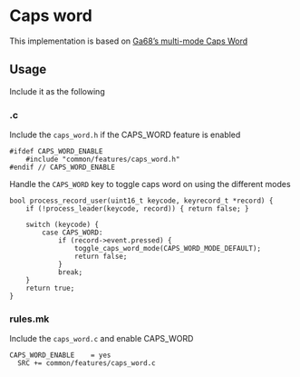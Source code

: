# Caps word
This implementation is based on [Ga68’s multi-mode Caps Word](https://github.com/Ga68/qmk_firmware/blob/my_layout/keyboards/sofle/keymaps/Ga68/caps_word.c)

## Usage
Include it as the following

### <keymap>.c
Include the `caps_word.h` if the CAPS_WORD feature is enabled
```
#ifdef CAPS_WORD_ENABLE
    #include "common/features/caps_word.h"
#endif // CAPS_WORD_ENABLE
```

Handle the `CAPS_WORD` key to toggle caps word on using the different modes
```
bool process_record_user(uint16_t keycode, keyrecord_t *record) {
    if (!process_leader(keycode, record)) { return false; }

    switch (keycode) {
        case CAPS_WORD:
            if (record->event.pressed) {
                toggle_caps_word_mode(CAPS_WORD_MODE_DEFAULT);
                return false;
            }
            break;
    }
    return true;
}
```

### rules.mk
Include the `caps_word.c` and enable CAPS_WORD
```
CAPS_WORD_ENABLE    = yes
  SRC += common/features/caps_word.c
```